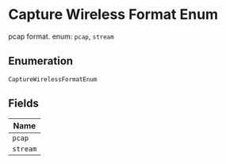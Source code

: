 
# Capture Wireless Format Enum

pcap format. enum: `pcap`, `stream`

## Enumeration

`CaptureWirelessFormatEnum`

## Fields

| Name |
|  --- |
| `pcap` |
| `stream` |

